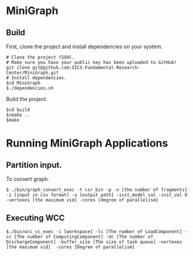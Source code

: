 # MiniGraph

## Build

First, clone the project and install dependencies on your system.

```shell
# Clone the project (SSH).
# Make sure you have your public key has been uploaded to GitHub!
git clone git@github.com:SICS-Fundamental-Research-Center/MiniGraph.git
# Install dependencies.
$cd MiniGraph
$./dependencies.sh
```

Build the project.

```shell
$cd build
$cmake ..
$make
```
# Running MiniGraph Applications


## Partition input.
To convert graph.
```shell
$ ./bin/graph_convert_exec -t csr_bin -p -n [the number of fragments] -i [input in csv format] -o [output path] -init_model val -init_val 0 -vertexes [the maximum vid] -cores [degree of parallelism]
```


## Executing WCC

```shell
$./bin/wcc_vc_exec -i [workspace] -lc [The number of LoadComponent] -cc [The number of ComputingComponent] -dc [The number of DischargeComponent] -buffer_size [The size of task queue] -vertexes [the maximum vid]  -cores [Degree of parallelism]
```
